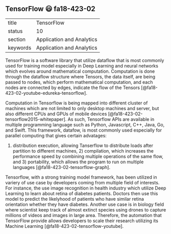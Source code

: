 ## TensorFlow :smiley: fa18-423-02


|          |                           |
| -------- | ------------------------- |
| title    | TensorFlow                | 
| status   | 10                        |
| section  | Application and Analytics |
| keywords | Application and Analytics |

TensorFlow is a software library that utilize dataflow that is most commonly
used for training model especially in Deep Learning and neural networks which
evolves around mathematical computation. Computation is done through the
dataflow structure where Tensors, the data itself, are being passed to nodes,
which perform mathematical computation, and each nodes are connected by edges,
indicate the flow of the Tensors [@fa18-423-02-youtube-edureka-tensorflow].
 
Computation in Tensorflow is being mapped into different cluster of machines
which are not limited to only desktop machines and server, but also different
CPUs and GPUs of mobile devices [@fa18-423-02-tensorflow2015-whitepaper]. As
such, Tensorflow APIs are available in multiple programming language such as
Python, Javascript, C++, Java, Go, and Swift. This framework, datafow, is most
commonly used especially for parallel computing that gives certain advatages:
1) distribution execution, allowing Tanserflow to distribute loads after
partition to different machines, 2) compilation, which increases the performance
speed by combining multiple operations of the same flow, and 3) portability,
which allows the program to run on multiple languages
[@fa18-423-02-tensorflow-graph].

Tensorflow, with a strong training model framework, has been utilized in
variery of use case by developers coming from multiple field of interests. For
instance, the use image recognition in health industry which utilize Deep
Learning to learn about retina of diabetes patients. Doctors then use this model
to predict the likelyhood of patients who have similar retina orientation
whether they have diabetes. Another use case is in biology field where scientist
keep track of almost extinct species using drones to capture millions of videos
and images in large area. Therefore, the automation that TensorFlow provide
allows developers to scale their research utilizing its Machine Learning
[@fa18-423-02-tensorflow-youtube]. 

